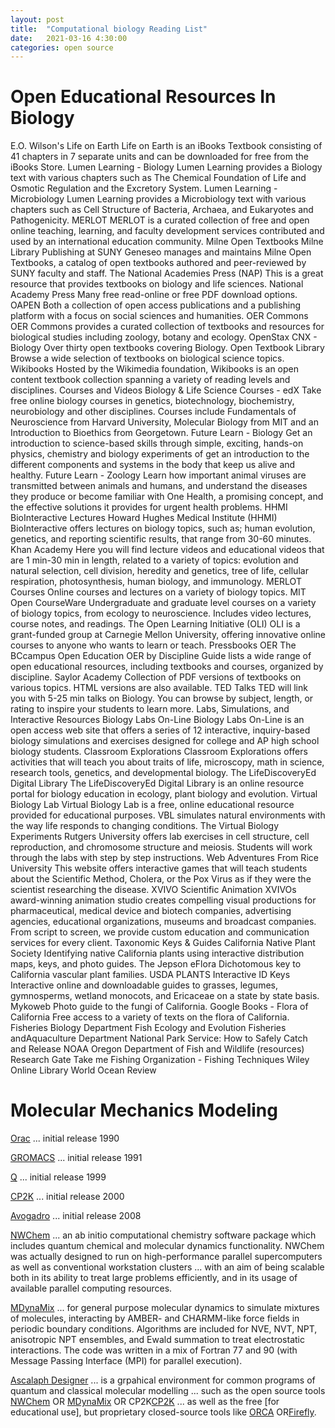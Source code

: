 ```yaml
---
layout: post
title:  "Computational biology Reading List"
date:   2021-03-16 4:30:00
categories: open source
---
```


# Open Educational Resources In Biology

E.O. Wilson's Life on Earth
Life on Earth is an iBooks Textbook consisting of 41 chapters in 7 separate units and can be downloaded for free from the iBooks Store.
Lumen Learning - Biology
Lumen Learning provides a Biology text with various chapters such as The Chemical Foundation of Life and Osmotic Regulation and the Excretory System.
Lumen Learning - Microbiology
Lumen Learning provides a Microbiology text with various chapters such as Cell Structure of Bacteria, Archaea, and Eukaryotes and Pathogenicity.
MERLOT
MERLOT is a curated collection of free and open online teaching, learning, and faculty development services contributed and used by an international education community.
Milne Open Textbooks
Milne Library Publishing at SUNY Geneseo manages and maintains Milne Open Textbooks, a catalog of open textbooks authored and peer-reviewed by SUNY faculty and staff.
The National Academies Press (NAP)
This is a great resource that provides textbooks on biology and life sciences.
National Academy Press
Many free read-online or free PDF download options.
OAPEN
Both a collection of open access publications and a publishing platform with a focus on social sciences and humanities.
OER Commons
OER Commons provides a curated collection of textbooks and resources for biological studies including zoology, botany and ecology.
OpenStax CNX - Biology
Over thirty open textbooks covering Biology.
Open Textbook Library
Browse a wide selection of textbooks on biological science topics.
Wikibooks
Hosted by the Wikimedia foundation, Wikibooks is an open content textbook collection spanning a variety of reading levels and disciplines.
Courses and Videos
Biology & Life Science Courses - edX
Take free online biology courses in genetics, biotechnology, biochemistry, neurobiology and other disciplines. Courses include Fundamentals of Neuroscience from Harvard University, Molecular Biology from MIT and an Introduction to Bioethics from Georgetown.
Future Learn - Biology
Get an introduction to science-based skills through simple, exciting, hands-on physics, chemistry and biology experiments of get an introduction to the different components and systems in the body that keep us alive and healthy.
Future Learn - Zoology
Learn how important animal viruses are transmitted between animals and humans, and understand the diseases they produce or become familiar with One Health, a promising concept, and the effective solutions it provides for urgent health problems.
HHMI BioInteractive Lectures
Howard Hughes Medical Institute (HHMI) BioInteractive offers lectures on biology topics, such as; human evolution, genetics, and reporting scientific results, that range from 30-60 minutes.
Khan Academy
Here you will find lecture videos and educational videos that are 1 min-30 min in length, related to a variety of topics: evolution and natural selection, cell division, heredity and genetics, tree of life, cellular respiration, photosynthesis, human biology, and immunology.
MERLOT Courses
Online courses and lectures on a variety of biology topics.
MIT Open CourseWare
Undergraduate and graduate level courses on a variety of biology topics, from ecology to neuroscience. Includes video lectures, course notes, and readings.
The Open Learning Initiative (OLI)
OLI is a grant-funded group at Carnegie Mellon University, offering innovative online courses to anyone who wants to learn or teach.
Pressbooks OER
The BCcampus Open Education OER by Discipline Guide lists a wide range of open educational resources, including textbooks and courses, organized by discipline.
Saylor Academy
Collection of PDF versions of textbooks on various topics. HTML versions are also available.
TED Talks
TED will link you with 5-25 min talks on Biology. You can browse by subject, length, or rating to inspire your students to learn more.
Labs, Simulations, and Interactive Resources
Biology Labs On-Line
Biology Labs On-Line is an open access web site that offers a series of 12 interactive, inquiry-based biology simulations and exercises designed for college and AP high school biology students.
Classroom Explorations
Classroom Explorations offers activities that will teach you about traits of life, microscopy, math in science, research tools, genetics, and developmental biology.
The LifeDiscoveryEd Digital Library
The LifeDiscoveryEd Digital Library is an online resource portal for biology education in ecology, plant biology and evolution.
Virtual Biology Lab
Virtual Biology Lab is a free, online educational resource provided for educational purposes. VBL simulates natural environments with the way life responds to changing conditions.
The Virtual Biology Experiments
Rutgers University offers lab exercises in cell structure, cell reproduction, and chromosome structure and meiosis. Students will work through the labs with step by step instructions.
Web Adventures From Rice University
This website offers interactive games that will teach students about the Scientific Method, Cholera, or the Pox Virus as if they were the scientist researching the disease.
XVIVO Scientific Animation
XVIVOs award-winning animation studio creates compelling visual productions for pharmaceutical, medical device and biotech companies, advertising agencies, educational organizations, museums and broadcast companies. From script to screen, we provide custom education and communication services for every client.
Taxonomic Keys & Guides
California Native Plant Society
Identifying native California plants using interactive distribution maps, keys, and photo guides.
The Jepson eFlora
Dichotomous key to California vascular plant families.
USDA PLANTS Interactive ID Keys
Interactive online and downloadable guides to grasses, legumes, gymnosperms, wetland monocots, and Ericaceae on a state by state basis.
Mykoweb
Photo guide to the fungi of California.
Google Books - Flora of California
Free access to a variety of texts on the flora of California.
Fisheries Biology
Department Fish Ecology and Evolution
Fisheries andAquaculture Department
National Park Service: How to Safely Catch and Release
NOAA
Oregon Department of Fish and Wildlife (resources)
Research Gate
Take me Fishing Organization - Fishing Techniques
Wiley Online Library
World Ocean Review

# Molecular Mechanics Modeling
[Orac](https://en.wikipedia.org/wiki/Orac_(MD_program)) ... initial release 1990


[GROMACS](https://en.wikipedia.org/wiki/GROMACS) ... initial release 1991	

[Q](https://en.wikipedia.org/wiki/Q_(software)) ... initial release 1999	

[CP2K](https://en.wikipedia.org/wiki/CP2K) ... initial release 2000	


[Avogadro](https://en.wikipedia.org/wiki/Avogadro_(software)) ... initial release 2008	


[NWChem](https://en.wikipedia.org/wiki/NWChem) ... an ab initio computational chemistry software package which includes quantum chemical and molecular dynamics functionality. NWChem was actually designed to run on high-performance parallel supercomputers as well as conventional workstation clusters ... with an aim of being scalable both in its ability to treat large problems efficiently, and in its usage of available parallel computing resources.

[MDynaMix](https://en.wikipedia.org/wiki/MDynaMix) ... for general purpose molecular dynamics to simulate mixtures of molecules, interacting by AMBER- and CHARMM-like force fields in periodic boundary conditions. Algorithms are included for NVE, NVT, NPT, anisotropic NPT ensembles, and Ewald summation to treat electrostatic interactions. The code was written in a mix of Fortran 77 and 90 (with Message Passing Interface (MPI) for parallel execution). 

[Ascalaph Designer](https://en.wikipedia.org/wiki/Ascalaph_Designer) ...  is a grpahical environment for common programs of quantum and classical molecular modelling ... such as the open source tools [NWChem](https://en.wikipedia.org/wiki/NWChem) OR [MDynaMix](https://en.wikipedia.org/wiki/MDynaMix) OR CP2K[CP2K](https://en.wikipedia.org/wiki/CP2K) ... as well as the free [for educational use], but proprietary closed-source tools like [ORCA](https://en.wikipedia.org/wiki/ORCA_(quantum_chemistry_program)) OR[Firefly](https://en.wikipedia.org/wiki/Firefly_(computer_program)).
